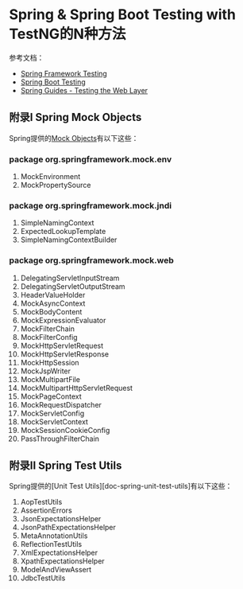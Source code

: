 # Spring & Spring Boot Testing with TestNG的N种方法

参考文档：

* [Spring Framework Testing][doc-spring-framework-testing]
* [Spring Boot Testing][doc-spring-boot-testing]
* [Spring Guides - Testing the Web Layer][guide-testing-the-web-layer]


## 附录I Spring Mock Objects

Spring提供的[Mock Objects][doc-spring-mock-objects]有以下这些：

### package org.springframework.mock.env

1. MockEnvironment
1. MockPropertySource

### package org.springframework.mock.jndi

1. SimpleNamingContext
1. ExpectedLookupTemplate
1. SimpleNamingContextBuilder

### package org.springframework.mock.web

1. DelegatingServletInputStream
1. DelegatingServletOutputStream
1. HeaderValueHolder
1. MockAsyncContext
1. MockBodyContent
1. MockExpressionEvaluator
1. MockFilterChain
1. MockFilterConfig
1. MockHttpServletRequest
1. MockHttpServletResponse
1. MockHttpSession
1. MockJspWriter
1. MockMultipartFile
1. MockMultipartHttpServletRequest
1. MockPageContext
1. MockRequestDispatcher
1. MockServletConfig
1. MockServletContext
1. MockSessionCookieConfig
1. PassThroughFilterChain

## 附录II Spring Test Utils

Spring提供的[Unit Test Utils][doc-spring-unit-test-utils]有以下这些：

1. AopTestUtils
1. AssertionErrors
1. JsonExpectationsHelper
1. JsonPathExpectationsHelper
1. MetaAnnotationUtils
1. ReflectionTestUtils
1. XmlExpectationsHelper
1. XpathExpectationsHelper
1. ModelAndViewAssert
1. JdbcTestUtils

[doc-spring-framework-testing]: http://docs.spring.io/spring/docs/current/spring-framework-reference/htmlsingle/#testing
[doc-spring-boot-testing]: http://docs.spring.io/spring-boot/docs/1.5.4.RELEASE/reference/htmlsingle/#boot-features-testing
[guide-testing-the-web-layer]: https://spring.io/guides/gs/testing-web/
[doc-spring-mock-objects]: http://docs.spring.io/spring/docs/current/spring-framework-reference/htmlsingle/#mock-objects
[doc-spring-test-utils]: http://docs.spring.io/spring/docs/current/spring-framework-reference/htmlsingle/#unit-testing-support-classes
